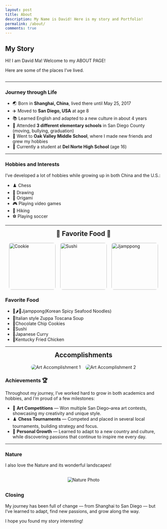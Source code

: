 ```yaml
---
layout: post
title: About
description: My Name is David! Here is my story and Portfolio!
permalink: /about/
comments: true
---
```


## My Story
Hi! I am David Ma! Welcome to my ABOUT PAGE!

Here are some of the places I’ve lived.

<style>
    .grid-container {
        display: grid;
        grid-template-columns: repeat(auto-fill, minmax(150px, 1fr));
        gap: 10px;
    }
    .grid-item {
        text-align: center;
    }
    .grid-item img {
        width: 100%;
        height: 100px;
        object-fit: contain;
    }
    .grid-item p {
        margin: 5px 0;
    }
</style>

<div class="grid-container" id="grid_container"></div>

<script>
    var container = document.getElementById("grid_container");
    var http_source = "https://upload.wikimedia.org/wikipedia/commons/";

    var living_in_the_world = [
        {"flag": "f/fa/Flag_of_the_People%27s_Republic_of_China.svg", "greeting": "你好", "description": "Shanghai, China — Birth to 2017"},
        {"flag": "a/a4/Flag_of_the_United_States.svg", "greeting": "Hello", "description": "San Diego, California — 2017 to present"},
    ];

    for (const location of living_in_the_world) {
        var gridItem = document.createElement("div");
        gridItem.className = "grid-item";
        var img = document.createElement("img");
        img.src = http_source + location.flag;
        img.alt = location.flag + " Flag";
        var description = document.createElement("p");
        description.textContent = location.description;
        var greeting = document.createElement("p");
        greeting.textContent = location.greeting;
        gridItem.appendChild(img);
        gridItem.appendChild(description);
        gridItem.appendChild(greeting);
        container.appendChild(gridItem);
    }
</script>

---

### Journey through Life

- 🌏 Born in **Shanghai, China**, lived there until May 25, 2017  
- ✈️ Moved to **San Diego, USA** at age 8  
- 📚 Learned English and adapted to a new culture in about 4 years  
- 🏫 Attended **3 different elementary schools** in San Diego County (moving, bullying, graduation)  
- 🏫 Went to **Oak Valley Middle School**, where I made new friends and grew my hobbies  
- 🏫 Currently a student at **Del Norte High School** (age 16)  

---

### Hobbies and Interests

I’ve developed a lot of hobbies while growing up in both China and the U.S.:

- ♟️ Chess  
- 🎨 Drawing  
- 🦢 Origami  
- 🎮 Playing video games  
- 🥾 Hiking  
- ⚽ Playing soccer  

---

<!-- 🦐 Favorite Food 🍪 -->
<h2 style="text-align:center; margin-top: 10px;">🦐 Favorite Food 🍪</h2>

<div style="display:flex; justify-content:center; gap:15px; flex-wrap:nowrap; margin-bottom:20px; align-items:center;">
  <img src="{{ '/images/about/Acookie.jpg' | relative_url }}" alt="Cookie" style="width:150px; border-radius:8px;">
  <img src="{{ '/images/about/Asushi.jpg' | relative_url }}" alt="Sushi" style="width:150px; border-radius:8px;">
  <img src="{{ '/images/about/Ajjamppong.jpg' | relative_url }}" alt="Jjamppong" style="width:150px; border-radius:8px;">
</div>

### Favorite Food

- 🍜🌶️🦀Jjamppong(Korean Spicy Seafood Noodles)
- 🍲Italian style Zuppa Toscana Soup
- 🍪Chocolate Chip Cookies
- 🍣Sushi
- 🍛Japanese Curry
- 🍗Kentucky Fried Chicken

---

<!-- 🎨 ACCOMPLISHMENTS -->
<h2 style="text-align:center; margin-top: 10px;">Accomplishments</h2>

<div style="display:flex; justify-content:center; gap:15px; flex-wrap:wrap; margin-bottom:20px; align-items:flex-start;">
  <img src="{{ '/images/about/Artaccomplishment1.jpg' | relative_url }}" alt="Art Accomplishment 1" style="width:auto; max-width:300px; border-radius:8px;">
  <img src="{{ '/images/about/Artaccomplishment2.jpg' | relative_url }}" alt="Art Accomplishment 2" style="width:auto; max-width:300px; border-radius:8px;">
</div>

### Achievements 🏆

Throughout my journey, I’ve worked hard to grow in both academics and hobbies, and I’m proud of a few milestones:

- 🎨 **Art Competitions** — Won multiple San Diego–area art contests, showcasing my creativity and unique style.  
- ♟️ **Chess Tournaments** — Competed and placed in several local tournaments, building strategy and focus.  
- 🌟 **Personal Growth** — Learned to adapt to a new country and culture, while discovering passions that continue to inspire me every day.  

---

### Nature
I also love the Nature and its wonderful landscapes!

<!-- 🌿 Nature Photo -->
<div style="text-align:center; margin:30px 0;">
  <img src="{{ '/images/about/ANature.jpg' | relative_url }}" alt="Nature Photo">
</div>

### Closing

My journey has been full of change — from Shanghai to San Diego — but I’ve learned to adapt, find new passions, and grow along the way.  

I hope you found my story interesting!
